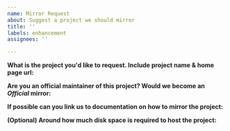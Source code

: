 ```yaml
---
name: Mirror Request
about: Suggest a project we should mirror
title: ''
labels: enhancement
assignees: ''

---
```


**What is the project you'd like to request. Include project name & home page url:**

**Are you an official maintainer of this project? Would we become an _Official_ mirror:**

**If possible can you link us to documentation on how to mirror the project:**

**(Optional) Around how much disk space is required to host the project:**
